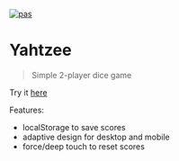 [![pas](https://img.shields.io/static/v1?&message=ProgressiveApp.Store&color=74b9ff&style=flat&label=Follow%20Yahtzee%20at)](https://progressiveapp.store/pwa/Yahtzee)

# Yahtzee

> Simple 2-player dice game

Try it [here](https://zpix1.github.io/yahtzee/#)

Features:

* localStorage to save scores
* adaptive design for desktop and mobile
* force/deep touch to reset scores 
